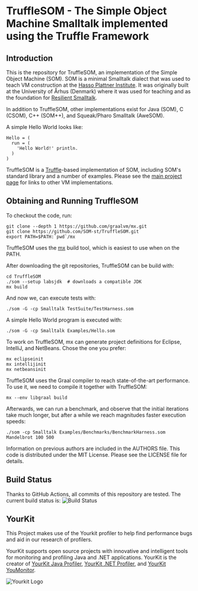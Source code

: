 TruffleSOM - The Simple Object Machine Smalltalk implemented using the Truffle Framework
=========================================================================================

Introduction
------------

This is the repository for TruffleSOM, an implementation of the Simple Object
Machine (SOM). SOM is a minimal Smalltalk dialect that was used to teach VM
construction at the [Hasso Plattner Institute][SOM]. It was originally built at
the University of Århus (Denmark) where it was used for teaching and as the
foundation for [Resilient Smalltalk][RS].

In addition to TruffleSOM, other implementations exist for Java (SOM), C (CSOM),
C++ (SOM++), and Squeak/Pharo Smalltalk (AweSOM).

A simple Hello World looks like:

```Smalltalk
Hello = (
  run = (
    'Hello World!' println.
  )
)
```

TruffleSOM is a [Truffle][T]-based implementation of SOM, including SOM's
standard library and a number of examples. Please see the [main project
page][SOM] for links to other VM implementations.

Obtaining and Running TruffleSOM
--------------------------------

To checkout the code, run:

    git clone --depth 1 https://github.com/graalvm/mx.git
    git clone https://github.com/SOM-st/TruffleSOM.git
    export PATH=$PATH:`pwd`/mx

TruffleSOM uses the [mx](https://github.com/graalvm/mx) build tool, which is
easiest to use when on the PATH.

After downloading the git repositories, TruffleSOM can be build with:

    cd TruffleSOM
    ./som --setup labsjdk  # downloads a compatible JDK
    mx build

And now we, can execute tests with:

    ./som -G -cp Smalltalk TestSuite/TestHarness.som
   
A simple Hello World program is executed with:

    ./som -G -cp Smalltalk Examples/Hello.som

To work on TruffleSOM, mx can generate project definitions for
Eclipse, IntelliJ, and NetBeans. Chose the one you prefer:

    mx eclipseinit
    mx intellijinit
    mx netbeansinit

TruffleSOM uses the Graal compiler to reach state-of-the-art performance.
To use it, we need to compile it together with TruffleSOM:

    mx --env libgraal build

Afterwards, we can run a benchmark, and observe that the initial iterations
take much longer, but after a while we reach magnitudes faster execution speeds:

    ./som -cp Smalltalk Examples/Benchmarks/BenchmarkHarness.som Mandelbrot 100 500

Information on previous authors are included in the AUTHORS file. This code is
distributed under the MIT License. Please see the LICENSE file for details.


Build Status
------------

Thanks to GitHub Actions, all commits of this repository are tested.
The current build status is: ![Build Status](https://github.com/SOM-st/TruffleSOM/actions/workflows/ci.yml/badge.svg)

YourKit
------------
This Project makes use of the Yourkit profiler to help find performance bugs and aid in our research of profilers.

YourKit supports open source projects with innovative and intelligent tools
for monitoring and profiling Java and .NET applications.
YourKit is the creator of <a href="https://www.yourkit.com/java/profiler/">YourKit Java Profiler</a>,
<a href="https://www.yourkit.com/dotnet-profiler/features/">YourKit .NET Profiler</a>,
and <a href="https://www.yourkit.com/youmonitor/download/">YourKit YouMonitor</a>.

![Yourkit Logo](https://www.yourkit.com/images/yklogo.png)

 [SOM]: https://www.hpi.uni-potsdam.de/hirschfeld/projects/som/
 [SOMst]: https://github.com/SOM-st/TruffleSOM/actions
 [RS]:  https://dx.doi.org/10.1016/j.cl.2005.02.003
 [T]:   https://www.christianwimmer.at/Publications/Wuerthinger12a/
